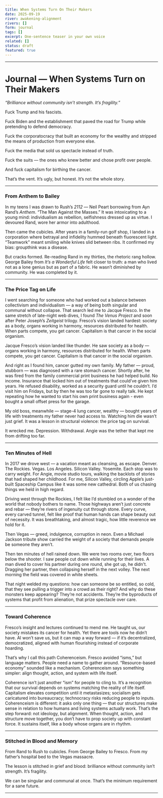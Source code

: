 ```yaml
---
title: When Systems Turn On Their Makers
date: 2025-09-19
river: awakening-alignment
rivers: []
form: journal
tags: []
excerpt: One‑sentence teaser in your own voice
related: []
status: draft
featured: true
---
```


---

# **Journal — When Systems Turn on Their Makers**

  

_“Brilliance without community isn’t strength. It’s fragility.”_

  

Fuck Trump and his fascists.

Fuck Biden and the establishment that paved the road for Trump while pretending to defend democracy.

Fuck the corporatocracy that built an economy for the wealthy and stripped the means of production from everyone else.

Fuck the media that sold us spectacle instead of truth.

Fuck the suits — the ones who knew better and chose profit over people.

And fuck capitalism for birthing the cancer.

  

That’s the vent. It’s ugly, but honest. It’s not the whole story.

---

### **From Anthem to Bailey**

In my teens I was drawn to Rush’s _2112_ — Neil Peart borrowing from Ayn Rand’s _Anthem_. “The Man Against the Masses.” It was intoxicating to a young mind: individualism as rebellion, selfishness dressed up as virtue. I devoured Rand, wore her armor into adulthood.

Then came the cubicles. After years in a family-run golf shop, I landed in a corporation where betrayal and infidelity hummed beneath fluorescent light. “Teamwork” meant smiling while knives slid between ribs. It confirmed my bias: groupthink was a disease.

But cracks formed. Re-reading Rand in my thirties, the rhetoric rang hollow. George Bailey from _It’s a Wonderful Life_ felt closer to truth: a man who lived not as a lone genius but as part of a fabric. He wasn’t diminished by community. He was completed by it.

---

### **The Price Tag on Life**

I went searching for someone who had worked out a balance between collectivism and individualism — a way of being both singular and communal without collapse. That search led me to Jacque Fresco. In the same stretch of late-night web dives, I found _The Venus Project_ and soon after Peter Joseph’s _Zeitgeist_ trilogy. Fresco’s vision landed hardest: society as a body, organs working in harmony, resources distributed for health. When parts compete, you get cancer. Capitalism is that cancer in the social organism.

Jacque Fresco’s vision landed like thunder. He saw society as a body — organs working in harmony, resources distributed for health. When parts compete, you get cancer. Capitalism is that cancer in the social organism.

And right as I found him, cancer gutted my own family. My father — proud, stubborn — was diagnosed with a rare stomach cancer. Shortly after, he was fired from the family commercial print business he had helped build. No income. Insurance that locked him out of treatments that could’ve given him years. He refused disability, worked as a security guard until he couldn’t. I’d visit him on Fridays, but by then he was too far gone to really talk. He kept repeating how he wanted to start his own print business again - even bought a small offset press for the garage.

My old boss, meanwhile — stage-4 lung cancer, wealthy — bought years of life with treatments my father never had access to. Watching him die wasn’t just grief. It was a lesson in structural violence: the price tag on survival.

It wrecked me. Depression. Withdrawal. Angie was the tether that kept me from drifting too far.

---

### **Ten Minutes of Hell**

In 2017 we drove west — a vacation meant as cleansing, as escape. Denver. The Rockies. Vegas. Los Angeles. Silicon Valley. Yosemite. Each stop was to carry weight. For Angie, movie studio tours, walking the backlots of stories that had shaped her childhood. For me, Silicon Valley, circling Apple’s just-built Spaceship Campus like it was some new cathedral. Both of us chasing things we held in high regard.

Driving west through the Rockies, I felt like I’d stumbled on a wonder of the world that nobody bothers to name. Those highways aren’t just concrete and rebar — they’re rivers of ingenuity cut through stone. Every curve, every carved tunnel, felt like proof that human hands can shape beauty out of necessity. It was breathtaking, and almost tragic, how little reverence we hold for it.

Then Vegas — greed, indulgence, corruption in neon. Even a Michael Jackson tribute show carried the weight of a society that demands people be someone they aren’t.

Then ten minutes of hell rained down. We were two rooms over, two floors below the shooter. I saw people cut down while running for their lives. A man dived to cover his partner during one round, she got up, he didn't. Dragging her partner, then collapsing herself in the next volley. The next morning the field was covered in white sheets.

That night welded my questions: how can someone be so entitled, so cold, that they see pulling a trigger into a crowd as their right? And why do these monsters keep appearing? They’re not accidents. They’re the byproducts of systems that profit from alienation, that prize spectacle over care.

---

### **Toward Coherence**

Fresco’s insight and lectures continued to mend me. He taught us, our society mistakes its cancer for health. Yet there are tools now he didn’t have. AI won’t save us, but it can map a way forward — if it’s decentralized, democratized, aligned with human flourishing instead of corporate hoarding.

That’s why I call this path Coherenceism. Fresco avoided “isms,” but language matters. People need a name to gather around. “Resource-based economy” sounded like a mechanism. Coherenceism says something simpler: align thought, action, and system with life itself.

Coherence isn’t just another “ism” for people to cling to. It’s a recognition that our survival depends on systems matching the reality of life itself. Capitalism elevates competition until it metastasizes; socialism gets caricatured into bureaucracy; technocracy risks reducing people to inputs. Coherenceism is different: it asks only one thing — that our structures make sense in relation to how humans and living systems actually work. That’s the step forward: not ideology, but alignment. When thought, action, and structure move together, you don’t have to prop society up with constant force. It sustains itself, like a body whose organs are in rhythm.

---

### **Stitched in Blood and Memory**

From Rand to Rush to cubicles. From George Bailey to Fresco. From my father’s hospital bed to the Vegas massacre.

The lesson is stitched in grief and blood: brilliance without community isn’t strength. It’s fragility.

We can be singular and communal at once. That’s the minimum requirement for a sane future.

---


